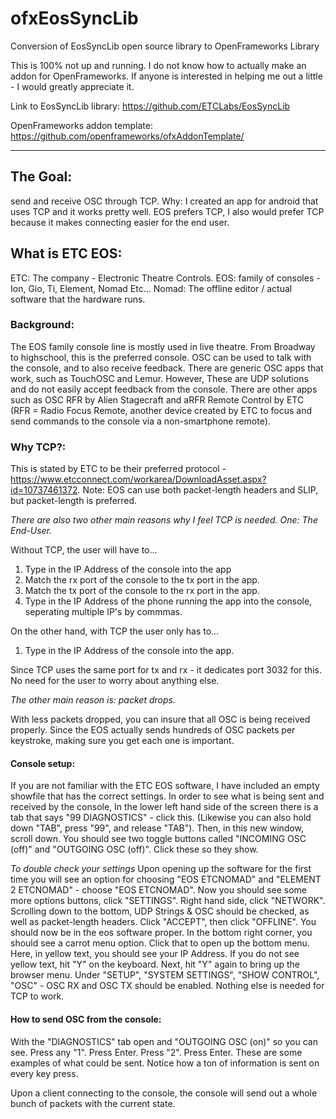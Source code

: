 # ofxEosSyncLib
Conversion of EosSyncLib open source library to OpenFrameworks Library

This is 100% not up and running. I do not know how to actually make an addon for OpenFrameworks. If anyone is interested in helping me out a little - I would greatly appreciate it.

Link to EosSyncLib library: https://github.com/ETCLabs/EosSyncLib

OpenFrameworks addon template: https://github.com/openframeworks/ofxAddonTemplate/

----

## The Goal: 
send and receive OSC through TCP. Why: I created an app for android that uses TCP and it works pretty well. EOS prefers TCP, I also would prefer TCP because it makes connecting easier for the end user.

## What is ETC EOS: 
ETC: The company - Electronic Theatre Controls. 
EOS: family of consoles - Ion, Gio, Ti, Element, Nomad Etc...
Nomad: The offline editor / actual software that the hardware runs.

### Background:
The EOS family console line is mostly used in live theatre. From Broadway to highschool, this is the preferred console. OSC can be used to talk with the console, and to also receive feedback. There are generic OSC apps that work, such as TouchOSC and Lemur. However, These are UDP solutions and do not easily accept feedback from the console. There are other apps such as OSC RFR by Alien Stagecraft and aRFR Remote Control by ETC (RFR = Radio Focus Remote, another device created by ETC to focus and send commands to the console via a non-smartphone remote).

### Why TCP?:
This is stated by ETC to be their preferred protocol - https://www.etcconnect.com/workarea/DownloadAsset.aspx?id=10737461372.
Note: EOS can use both packet-length headers and SLIP, but packet-length is preferred.

*There are also two other main reasons why I feel TCP is needed. One: The End-User.*

Without TCP, the user will have to...
1. Type in the IP Address of the console into the app
2. Match the rx port of the console to the tx port in the app.
3. Match the tx port of the console to the rx port in the app.
4. Type in the IP Address of the phone running the app into the console, seperating multiple IP's by commmas.

On the other hand, with TCP the user only has to...
1. Type in the IP Address of the console into the app.

Since TCP uses the same port for tx and rx - it dedicates port 3032 for this. No need for the user to worry about anything else.


*The other main reason is: packet drops.*

With less packets dropped, you can insure that all OSC is being received properly. Since the EOS actually sends hundreds of OSC packets per keystroke, making sure you get each one is important.

#### Console setup:
If you are not familiar with the ETC EOS software, I have included an empty showfile that has the correct settings. In order to see what is being sent and received by the console, In the lower left hand side of the screen there is a tab that says "99 DIAGNOSTICS" - click this. (Likewise you can also hold down "TAB", press "99", and release "TAB"). Then, in this new window, scroll down. You should see two toggle buttons called "INCOMING OSC (off)" and "OUTGOING OSC (off)". Click these so they show.

*To double check your settings*
Upon opening up the software for the first time you will see an option for choosing "EOS ETCNOMAD" and "ELEMENT 2 ETCNOMAD" - choose "EOS ETCNOMAD". Now you should see some more options buttons, click "SETTINGS". Right hand side, click "NETWORK". Scrolling down to the bottom, UDP Strings & OSC should be checked, as well as packet-length headers. Click "ACCEPT", then click "OFFLINE". You should now be in the eos software proper. In the bottom right corner, you should see a carrot menu option. Click that to open up the bottom menu. Here, in yellow text, you should see your IP Address. If you do not see yellow text, hit "Y" on the keyboard. Next, hit "Y" again to bring up the browser menu. Under "SETUP", "SYSTEM SETTINGS", "SHOW CONTROL", "OSC" - OSC RX and OSC TX should be enabled. Nothing else is needed for TCP to work.


#### How to send OSC from the console:

With the "DIAGNOSTICS" tab open and "OUTGOING OSC (on)" so you can see. Press any "1". Press Enter. Press "2". Press Enter. These are some examples of what could be sent. Notice how a ton of information is sent on every key press.

Upon a client connecting to the console, the console will send out a whole bunch of packets with the current state.
